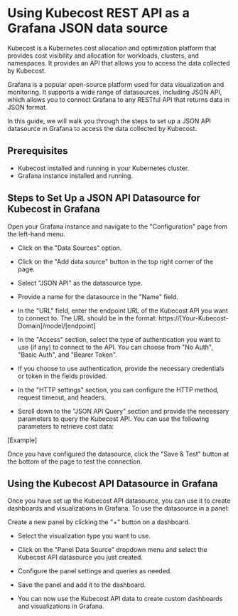 # Using Kubecost REST API as a Grafana JSON data source

Kubecost is a Kubernetes cost allocation and optimization platform that provides cost visibility and allocation for workloads, clusters, and namespaces. It provides an API that allows you to access the data collected by Kubecost.

Grafana is a popular open-source platform used for data visualization and monitoring. It supports a wide range of datasources, including JSON API, which allows you to connect Grafana to any RESTful API that returns data in JSON format.

In this guide, we will walk you through the steps to set up a JSON API datasource in Grafana to access the data collected by Kubecost.

## Prerequisites
- Kubecost installed and running in your Kubernetes cluster.
- Grafana instance installed and running.

## Steps to Set Up a JSON API Datasource for Kubecost in Grafana
Open your Grafana instance and navigate to the "Configuration" page from the left-hand menu.

- Click on the "Data Sources" option.

- Click on the "Add data source" button in the top right corner of the page.

- Select "JSON API" as the datasource type.

- Provide a name for the datasource in the "Name" field.

- In the "URL" field, enter the endpoint URL of the Kubecost API you want to connect to. The URL should be in the format: https://[Your-Kubecost-Domain]/model/[endpoint]

- In the "Access" section, select the type of authentication you want to use (if any) to connect to the API. You can choose from "No Auth", "Basic Auth", and "Bearer Token".

- If you choose to use authentication, provide the necessary credentials or token in the fields provided.

- In the "HTTP settings" section, you can configure the HTTP method, request timeout, and headers.

- Scroll down to the "JSON API Query" section and provide the necessary parameters to query the Kubecost API. You can use the following parameters to retrieve cost data:

[Example]

Once you have configured the datasource, click the "Save & Test" button at the bottom of the page to test the connection.

## Using the Kubecost API Datasource in Grafana

Once you have set up the Kubecost API datasource, you can use it to create dashboards and visualizations in Grafana. To use the datasource in a panel:

Create a new panel by clicking the "+" button on a dashboard.
- Select the visualization type you want to use.

- Click on the "Panel Data Source" dropdown menu and select the Kubecost API datasource you just created.

- Configure the panel settings and queries as needed.

- Save the panel and add it to the dashboard.

- You can now use the Kubecost API data to create custom dashboards and visualizations in Grafana.
